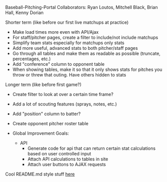 Baseball-Pitching-Portal
Collaborators: Ryan Loutos, Mitchell Black, Brian Hall, Kenny Dorian

Shorter term (like before our first live matchups at practice)
- Make load times more even with API/Ajax
- For staff/pitcher pages, create a filter to include/not include matchups
- Simplify team stats especially for matchups only stats
- Add more useful, advanced stats to both pitcher/staff pages
- Go through all tables and make them as readable as possible (truncate, percentages, etc.)
- Add "conference" column to opponent table
- When showing tables, make it so that it only shows stats for pitches you throw or threw that outing. Have others hidden to stats


Longer term (like before first game?)
- Create filter to look at over a certain time frame? 
- Add a lot of scouting features (sprays, notes, etc.)
- Add "position" column to batter?
- Create opponent pitcher roster table


- Global Improvement Goals:
  - API
    - Generate code for api that can return certain stat calculations based on user controlled input
    - Attach API calculations to tables in site
    - Attach user buttons to AJAX requests

Cool README.md style stuff [here](https://help.github.com/en/github/writing-on-github/basic-writing-and-formatting-syntax)
